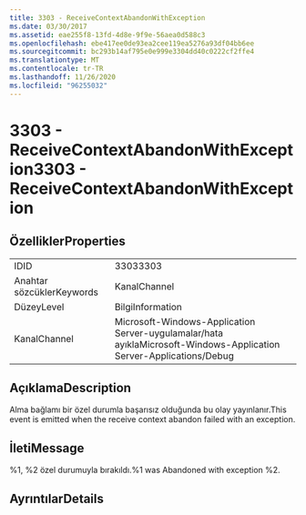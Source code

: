 ```yaml
---
title: 3303 - ReceiveContextAbandonWithException
ms.date: 03/30/2017
ms.assetid: eae255f8-13fd-4d8e-9f9e-56aea0d588c3
ms.openlocfilehash: ebe417ee0de93ea2cee119ea5276a93df04bb6ee
ms.sourcegitcommit: bc293b14af795e0e999e3304dd40c0222cf2ffe4
ms.translationtype: MT
ms.contentlocale: tr-TR
ms.lasthandoff: 11/26/2020
ms.locfileid: "96255032"
---
```

# <a name="3303---receivecontextabandonwithexception"></a><span data-ttu-id="c1dec-102">3303 - ReceiveContextAbandonWithException</span><span class="sxs-lookup"><span data-stu-id="c1dec-102">3303 - ReceiveContextAbandonWithException</span></span>

## <a name="properties"></a><span data-ttu-id="c1dec-103">Özellikler</span><span class="sxs-lookup"><span data-stu-id="c1dec-103">Properties</span></span>  
  
|||  
|-|-|  
|<span data-ttu-id="c1dec-104">ID</span><span class="sxs-lookup"><span data-stu-id="c1dec-104">ID</span></span>|<span data-ttu-id="c1dec-105">3303</span><span class="sxs-lookup"><span data-stu-id="c1dec-105">3303</span></span>|  
|<span data-ttu-id="c1dec-106">Anahtar sözcükler</span><span class="sxs-lookup"><span data-stu-id="c1dec-106">Keywords</span></span>|<span data-ttu-id="c1dec-107">Kanal</span><span class="sxs-lookup"><span data-stu-id="c1dec-107">Channel</span></span>|  
|<span data-ttu-id="c1dec-108">Düzey</span><span class="sxs-lookup"><span data-stu-id="c1dec-108">Level</span></span>|<span data-ttu-id="c1dec-109">Bilgi</span><span class="sxs-lookup"><span data-stu-id="c1dec-109">Information</span></span>|  
|<span data-ttu-id="c1dec-110">Kanal</span><span class="sxs-lookup"><span data-stu-id="c1dec-110">Channel</span></span>|<span data-ttu-id="c1dec-111">Microsoft-Windows-Application Server-uygulamalar/hata ayıkla</span><span class="sxs-lookup"><span data-stu-id="c1dec-111">Microsoft-Windows-Application Server-Applications/Debug</span></span>|  
  
## <a name="description"></a><span data-ttu-id="c1dec-112">Açıklama</span><span class="sxs-lookup"><span data-stu-id="c1dec-112">Description</span></span>  

 <span data-ttu-id="c1dec-113">Alma bağlamı bir özel durumla başarısız olduğunda bu olay yayınlanır.</span><span class="sxs-lookup"><span data-stu-id="c1dec-113">This event is emitted when the receive context abandon failed with an exception.</span></span>  
  
## <a name="message"></a><span data-ttu-id="c1dec-114">İleti</span><span class="sxs-lookup"><span data-stu-id="c1dec-114">Message</span></span>  

 <span data-ttu-id="c1dec-115">%1, %2 özel durumuyla bırakıldı.</span><span class="sxs-lookup"><span data-stu-id="c1dec-115">%1 was Abandoned with exception %2.</span></span>  
  
## <a name="details"></a><span data-ttu-id="c1dec-116">Ayrıntılar</span><span class="sxs-lookup"><span data-stu-id="c1dec-116">Details</span></span>
